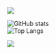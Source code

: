 <img src="https://capsule-render.vercel.app/api?type=waving&color=auto&height=250&section=header&text=Seungpyo&fontSize=80" />

![GitHub stats](https://github-readme-stats.vercel.app/api?username=Seungpyo1007&theme=holi)\
![Top Langs](https://github-readme-stats.vercel.app/api/top-langs/?username=Seungpyo1007&layout=donut&theme=holi)

<a href="https://opgc.me/#/users/Seungpyo1007" target="_blank"><img src="https://api.opgc.me/githubs/users/Seungpyo1007/tag/?theme=basic" /></a>  

